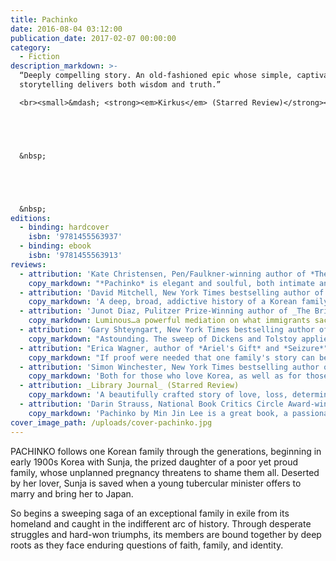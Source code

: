 ```yaml
---
title: Pachinko
date: 2016-08-04 03:12:00
publication_date: 2017-02-07 00:00:00
category:
  - Fiction
description_markdown: >-
  “Deeply compelling story. An old-fashioned epic whose simple, captivating
  storytelling delivers both wisdom and truth.”

  <br><small>&mdash; <strong><em>Kirkus</em> (Starred Review)</strong></small>





  &nbsp;





  &nbsp;
editions:
  - binding: hardcover
    isbn: '9781455563937'
  - binding: ebook
    isbn: '9781455563913'
reviews:
  - attribution: 'Kate Christensen, Pen/Faulkner-winning author of *The Great Man* and *Blue Plate Special*'
    copy_markdown: "*Pachinko* is elegant and soulful, both intimate and sweeping. This story of several generations of one Korean family in Japan is the story of every family whose parents sacrificed for their children, every family whose children were unable to recognize the cost, but it's also the story of a specific cultural struggle in a riveting time and place. Min Jin Lee has written a big, beautiful book filled with characters I rooted for and cared about and remembered after I'd read the final page."
  - attribution: 'David Mitchell, New York Times bestselling author of *The Bone Clocks*, *Cloud Atlas*, and *Black Swan Green*'
    copy_markdown: 'A deep, broad, addictive history of a Korean family in Japan enduring and prospering through the 20th century.'
  - attribution: 'Junot Diaz, Pulitzer Prize-Winning author of _The Brief Wondrous Life of Oscar Wao_ and _This is How You Lose Her_'
    copy_markdown: Luminous…a powerful mediation on what immigrants sacrifice to achieve a home in the world. This story confirms Lee’s place among our finest novelists
  - attribution: 'Gary Shteyngart, New York Times bestselling author of *Little Failure* and *Super Sad True Love Story*'
    copy_markdown: "Astounding. The sweep of Dickens and Tolstoy applied to a 20th century Korean family in Japan. Min Jin Lee's *Pachinko* tackles all the stuff most good novels do—family, love, cabbage—but it also asks questions that have never been more timely. What does it mean to be part of a nation? And what can one do to escape its tight, painful, familiar bonds?"
  - attribution: "Erica Wagner, author of *Ariel's Gift* and *Seizure*"
    copy_markdown: "If proof were needed that one family's story can be the story of the whole world, then *Pachinko* offers that proof. Min Jin Lee's novel is gripping from start to finish, crossing cultures and generations with breathtaking power. *Pachinko* is a stunning achievement, full of heart, full of grace, full of truth."
  - attribution: 'Simon Winchester, New York Times bestselling author of *The Professor and the Madman* and *Korea: A Walk through the Land of Miracles*'
    copy_markdown: 'Both for those who love Korea, as well as for those who know no more than Hyundai, Samsung and kimchi, this extraordinary book will prove a revelation of joy and heartbreak. I could not stop turning the pages, and wished this most poignant of sagas would never end. Min Jin Lee displays a tenderness and wisdom ideally matched to an unforgettable tale that she relates just perfectly.'
  - attribution: _Library Journal_ (Starred Review)
    copy_markdown: 'A beautifully crafted story of love, loss, determination, luck, and perseverance.'
  - attribution: 'Darin Strauss, National Book Critics Circle Award-winning author of *Half a Life* and *Chang & Eng*'
    copy_markdown: 'Pachinko by Min Jin Lee is a great book, a passionate story, a novel of magisterial sweep. It’s also fiendishly readable—the real deal. An instant classic, a quick page-turner, and probably the best book of the year.'
cover_image_path: /uploads/cover-pachinko.jpg
---
```



PACHINKO follows one Korean family through the generations, beginning in early 1900s Korea with Sunja, the prized daughter of a poor yet proud family, whose unplanned pregnancy threatens to shame them all. Deserted by her lover, Sunja is saved when a young tubercular minister offers to marry and bring her to Japan.

So begins a sweeping saga of an exceptional family in exile from its homeland and caught in the indifferent arc of history. Through desperate struggles and hard-won triumphs, its members are bound together by deep roots as they face enduring questions of faith, family, and identity.